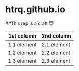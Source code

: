 # htrq.github.io
##This rep is a draft 😇

1st column | 2nd column
-----------|-----------
1.1 element | 2.1 element
1.2 element | 2.2 element
1.3 element | 2.3 element

